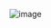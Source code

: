 ![image](https://user-images.githubusercontent.com/84810132/172339492-0e6dbf40-1d8d-4f3b-925b-934139b8d1cd.png)
